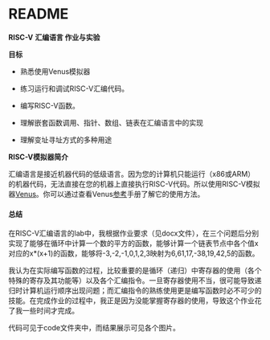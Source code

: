 # README

**RISC-V** **汇编语言 作业与实验**

 

**目标**

+ 熟悉使用Venus模拟器

+ 练习运行和调试RISC-V汇编代码。

+ 编写RISC-V函数。

+ 理解嵌套函数调用、指针、数组、链表在汇编语言中的实现

+  理解变址寻址方式的多种用途

 

**RISC-V模拟器简介**

汇编语言是接近机器代码的低级语言。因为您的计算机只能运行（x86或ARM）的机器代码，无法直接在您的机器上直接执行RISC-V代码。所以使用RISC-V模拟器[Venus](https://venus.cs61c.org/)。你可以通过查看Venus[参考](https://inst.eecs.berkeley.edu/~cs61c/sp21/resources/venus-reference)手册了解它的使用方法。



#### 总结

在RISC-V汇编语言的lab中，我根据作业要求（见docx文件），在三个问题后分别实现了能够在循环中计算一个数的平方的函数，能够计算一个链表节点中各个值x对应的x*(x+1)的函数，能够将-3,-2,-1,0,1,2,3映射为6,61,17,-38,19,42,5的函数。

我认为在实际编写函数的过程，比较重要的是循环（递归）中寄存器的使用（各个特殊的寄存及其功能等）以及各个汇编指令。一旦寄存器使用不当，很可能导致递归时计算机运行顺序出现问题；而汇编指令的熟练使用更是编写函数时必不可少的技能。在完成作业的过程中，我正是因为没能掌握寄存器的使用，导致这个作业花了我一些时间才完成。

代码可见于code文件夹中，而结果展示可见各个图片。



